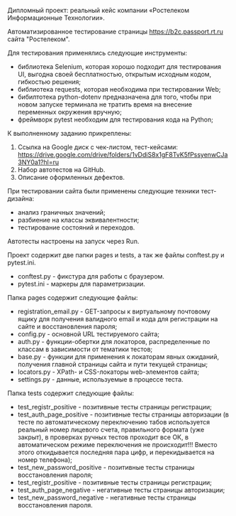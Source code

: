 Дипломный проект: реальный кейс компании «Ростелеком Информационные Технологии».

Автоматизированное тестирование страницы https://b2c.passport.rt.ru сайта "Ростелеком".

Для тестирования применялись следующие инструменты:
- библиотека Selenium, которая хорошо подходит для тестирования UI, выгодна своей бесплатностью, открытым исходным кодом, гибкостью решения;
- библиотека requests, которая необходима при тестировании Web;
- бибилтотека python-dotenv предназначена для того, чтобы при новом запуске терминала не тратить время на внесение переменных окружения вручную;
- фреймворк pytest необходим для тестирования кода на Python;

К выполненному заданию прикреплены:
1.	Ссылка на Google диск с чек-листом, тест-кейсами: https://drive.google.com/drive/folders/1vDdiS8x1gF8TvK5fPssyenwCJa3NY0a1?hl=ru
2.	Набор автотестов на GitHub.
3.	Описание оформленных дефектов. 

При тестировании сайта были применены следующие техники тест-дизайна:
- анализ граничных значений;
- разбиение на классы эквивалентности;
- тестирование состояний и переходов.

Автотесты настроены на запуск через Run.

Проект содержит две папки pages и tests, а так же файлы conftest.py и pytest.ini.
- conftest.py - фикстура для работы с браузером.
- pytest.ini - маркеры для параметризации.

Папка pages содержит следующие файлы:
- registration_email.py - GET-запросы к виртуальному почтовому ящику для получения валидного email и кода для регистрации на сайте и восстановления пароля;
- config.py - основной URL тестируемого сайта;
- auth.py - функции-обертки для локаторов, распределенные по классам в зависимости от тематики тестов;
- base.py - функции для применения к локаторам явных ожиданий, получения главной страницы сайта и пути текущей страницы;
- locators.py - XPath- и CSS-локаторы web-элементов сайта;
- settings.py - данные, используемые в процессе теста.

Папка tests содержит следующие файлы:
- test_registr_positive - позитивные тесты страницы регистрации;
- test_auth_page_positive - позитивные тесты страницы авторизации (в тесте по автоматическому переключению табов используется реальный номер лицевого счета, правильного формата (уже закрыт), в проверках ручных тестов проходит все ОК, в автоматическом режиме переключения не происходит!!! Вместо этого откидывается последняя пара цифр, и перекидывается на номер телефона);
- test_new_password_positive - позитивные тесты страницы восстановления пароля;
- test_registr_positive - позитивные тесты страницы регистрации;
- test_auth_page_negative - негативные тесты страницы авторизации;
- test_new_password_negative - негативные тесты страницы восстановления пароля.
